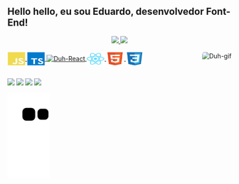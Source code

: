 
## Hello hello, eu sou Eduardo, desenvolvedor Font-End!

<div align="center">
  <a href="https://github.com/DuhCardoso">
  <img height="160em" src="https://github-readme-stats.vercel.app/api?username=DuhCardoso&show_icons=true&theme=github_dark&include_all_commits=true&count_private=true"/>
  <img height="160em" src="https://github-readme-stats.vercel.app/api/top-langs/?username=DuhCardoso&layout=compact&langs_count=7&theme=github_dark"/>
</div>

<div style="display: inline_block"><br>
  <img align="center" alt="Duh-Js" height="30" width="40" src="https://raw.githubusercontent.com/devicons/devicon/master/icons/javascript/javascript-plain.svg">
  <img align="center" alt="Duh-Ts" height="30" width="40" src="https://raw.githubusercontent.com/devicons/devicon/master/icons/typescript/typescript-plain.svg">
  <img align="center" alt="Duh-React" height="30" width="40" src="https://cdn.jsdelivr.net/gh/devicons/devicon/icons/nodejs/nodejs-original.svg" />          
  <img align="center" alt="Duh-React" height="30" width="40" src="https://raw.githubusercontent.com/devicons/devicon/master/icons/react/react-original.svg">
  <img align="center" alt="Duh-HTML" height="30" width="40" src="https://raw.githubusercontent.com/devicons/devicon/master/icons/html5/html5-original.svg">
  <img align="center" alt="Duh-CSS" height="30" width="40" src="https://raw.githubusercontent.com/devicons/devicon/master/icons/css3/css3-original.svg">
  <img align="right" alt="Duh-gif" height="160" style="border-radius:5%;"  src="https://media.discordapp.net/attachments/957734010975551580/1059824140439269417/picasion.com_5b05dbdbf5ecd63cf9377b5e006f54c7.gif?width=320&height=320">
</div>

##

<div> 
  <a href="https://instagram.com/naomeligo" target="_blank"><img src="https://img.shields.io/badge/-Instagram-%23E4405F?style=for-the-badge&logo=instagram&logoColor=white"></a>
	<a href="https://twitter.com/naomeligo" target="_blank"><img src="https://img.shields.io/badge/Twitter-1DA1F2?style=for-the-badge&logo=twitter&logoColor=white" target="_blank"/></a>
  <a href = "mailto:eduardo.cardoso.j221@gmail.com"><img src="https://img.shields.io/badge/-Gmail-%23333?style=for-the-badge&logo=gmail&logoColor=white" target="_blank"></a>
  <a href="https://www.linkedin.com/in/eduardo-cardoso-de-jesus-76072a234" target="_blank"><img src="https://img.shields.io/badge/-LinkedIn-%230077B5?style=for-the-badge&logo=linkedin&logoColor=white" target="_blank"></a>  
  
  
  ![Snake animation](https://github.com/DuhCardoso/DuhCardoso/blob/output/github-contribution-grid-snake.svg)
  
</div>
